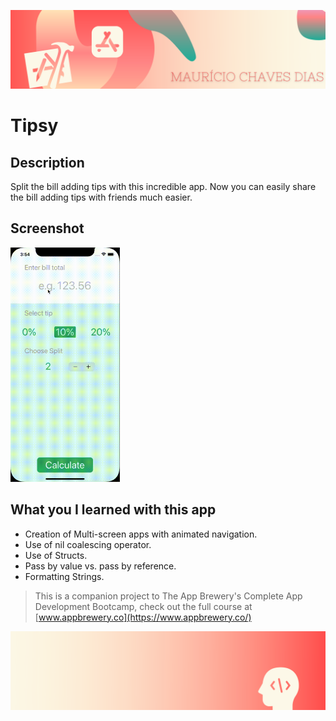 
![Begin Banner](Documentation/readme-begin-banner-mau.png)

#  Tipsy
 

## Description

Split the bill adding tips with this incredible app. Now you can easily share the bill adding tips with friends much easier.


## Screenshot

<img src= Documentation/Screenshot1.gif  height="375" width="175">



## What you I learned with this app

* Creation of Multi-screen apps with animated navigation.
* Use of nil coalescing operator.
* Use of Structs. 
* Pass by value vs. pass by reference. 
* Formatting Strings. 




>This is a companion project to The App Brewery's Complete App Development Bootcamp, check out the full course at [www.appbrewery.co](https://www.appbrewery.co/)

![End Banner](Documentation/readme-end-banner-mau.png)
